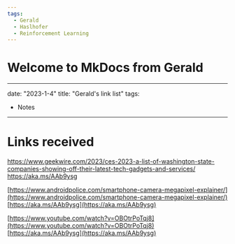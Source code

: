 ```yaml
---
tags:
  - Gerald
  - Haslhofer
  - Reinforcement Learning
---
```


# Welcome to MkDocs from Gerald


---
date: "2023-1-4"
title: "Gerald's link list"
tags: 
  - Notes
---

# Links received

https://www.geekwire.com/2023/ces-2023-a-list-of-washington-state-companies-showing-off-their-latest-tech-gadgets-and-services/
https://aka.ms/AAb9ysg

[https://www.androidpolice.com/smartphone-camera-megapixel-explainer/](https://www.androidpolice.com/smartphone-camera-megapixel-explainer/)  
[https://aka.ms/AAb9ysg](https://aka.ms/AAb9ysg)  

[https://www.youtube.com/watch?v=OBOtrPoTqj8](https://www.youtube.com/watch?v=OBOtrPoTqj8)  
[https://aka.ms/AAb9ysg](https://aka.ms/AAb9ysg)  
